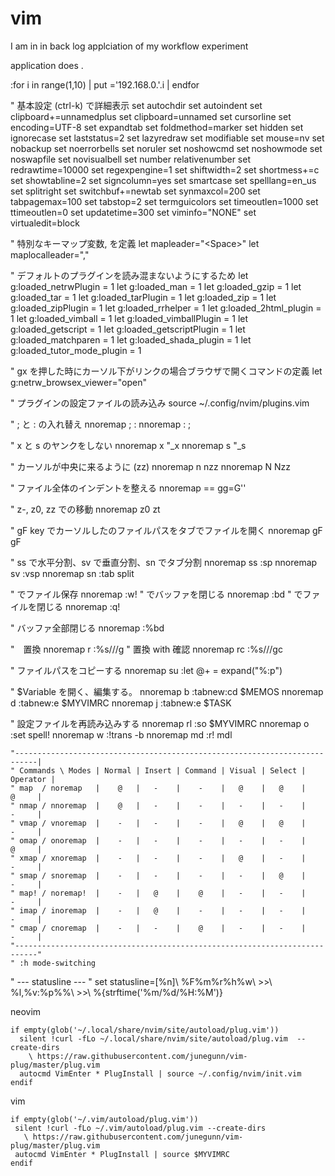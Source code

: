 # vim

I am in in back log applciation of my workflow experiment

application does .

:for i in range(1,10) | put ='192.168.0.'.i | endfor

" 基本設定 <C-k> (ctrl-k) で詳細表示
set autochdir
set autoindent
set clipboard+=unnamedplus
set clipboard=unnamed
set cursorline
set encoding=UTF-8
set expandtab
set foldmethod=marker
set hidden
set ignorecase
set laststatus=2
set lazyredraw
set modifiable
set mouse=nv
set nobackup
set noerrorbells
set noruler
set noshowcmd
set noshowmode
set noswapfile
set novisualbell
set number relativenumber
set redrawtime=10000
set regexpengine=1
set shiftwidth=2
set shortmess+=c
set showtabline=2
set signcolumn=yes
set smartcase
set spelllang=en_us
set splitright
set switchbuf+=newtab
set synmaxcol=200
set tabpagemax=100
set tabstop=2
set termguicolors
set timeoutlen=1000
set ttimeoutlen=0
set updatetime=300
set viminfo="NONE"
set virtualedit=block

" 特別なキーマップ変数<Leader>, <MapLeader>を定義
let mapleader="\<Space>"
let maplocalleader="\,"

" デフォルトのプラグインを読み混まないようにするため
let g:loaded_netrwPlugin = 1
let g:loaded_man = 1
let g:loaded_gzip = 1
let g:loaded_tar = 1
let g:loaded_tarPlugin = 1
let g:loaded_zip = 1
let g:loaded_zipPlugin = 1
let g:loaded_rrhelper = 1
let g:loaded_2html_plugin = 1
let g:loaded_vimball = 1
let g:loaded_vimballPlugin = 1
let g:loaded_getscript = 1
let g:loaded_getscriptPlugin = 1
let g:loaded_matchparen = 1
let g:loaded_shada_plugin = 1
let g:loaded_tutor_mode_plugin = 1

" gx を押した時にカーソル下がリンクの場合ブラウザで開くコマンドの定義
let g:netrw_browsex_viewer="open"

" プラグインの設定ファイルの読み込み
source ~/.config/nvim/plugins.vim

" ; と : の入れ替え
nnoremap ; :
nnoremap : ;

" x と s のヤンクをしない
nnoremap x "\_x
nnoremap s "\_s

" カーソルが中央に来るように (zz)
nnoremap n nzz
nnoremap N Nzz

" ファイル全体のインデントを整える
nnoremap == gg=G''

" z-, z0, zz での移動
nnoremap z0 zt

" gF key でカーソルしたのファイルパスをタブでファイルを開く
nnoremap gF <C-w>gF

" ss で水平分割、sv で垂直分割、sn でタブ分割
nnoremap ss :sp<CR>
nnoremap sv :vsp<CR>
nnoremap sn :tab split<CR>

" <C-s>でファイル保存
nnoremap <silent> <C-s> :w!<cr>
" <C-c>でバッファを閉じる
nnoremap <silent> <C-c> :bd<cr>
" <C-q>でファイルを閉じる
nnoremap <silent> <C-q> :q!<cr>

" バッファ全部閉じる
nnoremap <silent> <C-w><C-q> :%bd<CR>

"　置換
nnoremap <Leader>r :%s///g<Left><Left>
" 置換 with 確認
nnoremap <Leader>rc :%s///gc<Left><Left><Left>

" ファイルパスをコピーする
nnoremap <silent> su :let @+ = expand("%:p")<cr>

" $Variable を開く、編集する。
nnoremap <silent> <Leader>b :tabnew<CR>:cd $MEMOS<CR>
nnoremap <silent> <Leader>d :tabnew<CR>:e $MYVIMRC<CR>
nnoremap <silent> <Leader>j :tabnew<CR>:e $TASK<CR>

" 設定ファイルを再読み込みする
nnoremap <silent> <Leader>rl :so $MYVIMRC<CR>
nnoremap <silent> <Leader>o :set spell!<CR>
nnoremap <Leader>w :!trans -b
nnoremap md :r! mdl

```
"---------------------------------------------------------------------------|
" Commands \ Modes | Normal | Insert | Command | Visual | Select | Operator |
" map  / noremap   |    @   |   -    |    -    |   @    |   @    |    @     |
" nmap / nnoremap  |    @   |   -    |    -    |   -    |   -    |    -     |
" vmap / vnoremap  |    -   |   -    |    -    |   @    |   @    |    -     |
" omap / onoremap  |    -   |   -    |    -    |   -    |   -    |    @     |
" xmap / xnoremap  |    -   |   -    |    -    |   @    |   -    |    -     |
" smap / snoremap  |    -   |   -    |    -    |   -    |   @    |    -     |
" map! / noremap!  |    -   |   @    |    @    |   -    |   -    |    -     |
" imap / inoremap  |    -   |   @    |    -    |   -    |   -    |    -     |
" cmap / cnoremap  |    -   |   -    |    @    |   -    |   -    |    -     |
"---------------------------------------------------------------------------"
" :h mode-switching

```

" --- statusline ---
" set statusline=[%n]\ %F%m%r%h%w\ >>\ %l,%v:%p%%\ >>\ %{strftime('%m/%d/%H:%M')}

neovim

```vim
if empty(glob('~/.local/share/nvim/site/autoload/plug.vim'))
  silent !curl -fLo ~/.local/share/nvim/site/autoload/plug.vim  --create-dirs
    \ https://raw.githubusercontent.com/junegunn/vim-plug/master/plug.vim
  autocmd VimEnter * PlugInstall | source ~/.config/nvim/init.vim
endif
```

vim

```vim
if empty(glob('~/.vim/autoload/plug.vim'))
 silent !curl -fLo ~/.vim/autoload/plug.vim --create-dirs
   \ https://raw.githubusercontent.com/junegunn/vim-plug/master/plug.vim
 autocmd VimEnter * PlugInstall | source $MYVIMRC
endif

```
